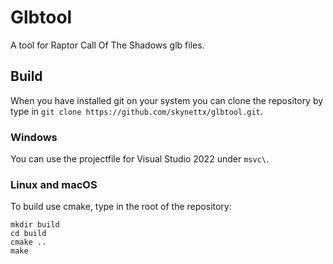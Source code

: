 # Glbtool
A tool for Raptor Call Of The Shadows glb files.

## Build
When you have installed git on your system you can clone the repository 
by type in `git clone https://github.com/skynettx/glbtool.git`.

### Windows
You can use the projectfile for Visual Studio 2022 under `msvc\`.

### Linux and macOS
To build use cmake, type in the root of the repository:  
```
mkdir build
cd build
cmake ..
make
```

